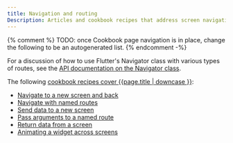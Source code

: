 ```yaml
---
title: Navigation and routing
Description: Articles and cookbook recipes that address screen navigation.
---
```


{% comment %}
TODO: once Cookbook page navigation is in place, change the following to be an autogenerated list.
{% endcomment -%}

For a discussion of how to use Flutter's Navigator class with
various types of routes, see the
[API documentation on the Navigator class][].

The following [cookbook recipes cover {{page.title | downcase }}][cookbook]:

* [Navigate to a new screen and back][]
* [Navigate with named routes][]
* [Send data to a new screen][]
* [Pass arguments to a named route][]
* [Return data from a screen][]
* [Animating a widget across screens][]


[API documentation on the Navigator class]: {{site.api}}/flutter/widgets/Navigator-class.html
[cookbook]: /docs/cookbook#navigation
[Navigate to a new screen and back]: /docs/cookbook/navigation/navigation-basics
[Navigate with named routes]: /docs/cookbook/navigation/named-routes
[Pass arguments to a named route]: /docs/cookbook/navigation/navigate-with-arguments
[Send data to a new screen]: /docs/cookbook/navigation/passing-data
[Return data from a screen]: /docs/cookbook/navigation/returning-data
[Animating a widget across screens]: /docs/cookbook/navigation/hero-animations
